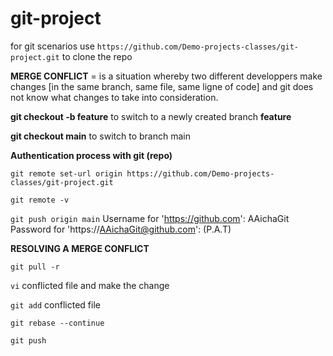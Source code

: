 # git-project

for git scenarios
use ```https://github.com/Demo-projects-classes/git-project.git``` to clone the repo

**MERGE CONFLICT** = is a situation whereby two different developpers make changes [in the same branch, same file, same ligne of code] and git does not know what changes to take into consideration.

**git checkout -b feature** to switch to a newly  created branch **feature**

**git checkout main** to switch to branch main

**Authentication process with git (repo)**

```git remote set-url origin https://github.com/Demo-projects-classes/git-project.git```

```git remote -v```

```git push origin main```
Username for 'https://github.com': AAichaGit
Password for 'https://AAichaGit@github.com': (P.A.T)

**RESOLVING A MERGE CONFLICT**

```git pull -r```

```vi``` conflicted file and make the change

```git add``` conflicted file

```git rebase --continue```

```git push```

